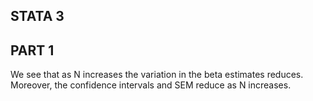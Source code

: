 ## STATA 3

## PART 1 
We see that as N increases the variation in the beta estimates reduces. Moreover, the confidence intervals and SEM reduce as N increases.
